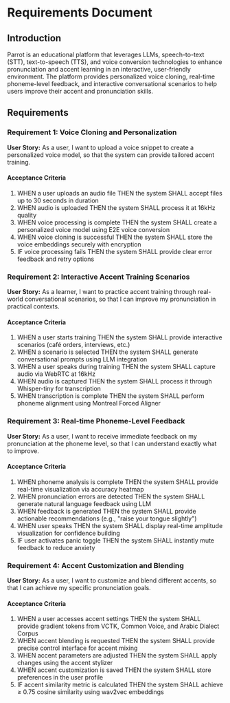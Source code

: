 # Requirements Document

## Introduction

Parrot is an educational platform that leverages LLMs, speech-to-text (STT), text-to-speech (TTS), and voice conversion technologies to enhance pronunciation and accent learning in an interactive, user-friendly environment. The platform provides personalized voice cloning, real-time phoneme-level feedback, and interactive conversational scenarios to help users improve their accent and pronunciation skills.

## Requirements

### Requirement 1: Voice Cloning and Personalization

**User Story:** As a user, I want to upload a voice snippet to create a personalized voice model, so that the system can provide tailored accent training.

#### Acceptance Criteria

1. WHEN a user uploads an audio file THEN the system SHALL accept files up to 30 seconds in duration
2. WHEN audio is uploaded THEN the system SHALL process it at 16kHz quality
3. WHEN voice processing is complete THEN the system SHALL create a personalized voice model using E2E voice conversion
4. WHEN voice cloning is successful THEN the system SHALL store the voice embeddings securely with encryption
5. IF voice processing fails THEN the system SHALL provide clear error feedback and retry options

### Requirement 2: Interactive Accent Training Scenarios

**User Story:** As a learner, I want to practice accent training through real-world conversational scenarios, so that I can improve my pronunciation in practical contexts.

#### Acceptance Criteria

1. WHEN a user starts training THEN the system SHALL provide interactive scenarios (café orders, interviews, etc.)
2. WHEN a scenario is selected THEN the system SHALL generate conversational prompts using LLM integration
3. WHEN a user speaks during training THEN the system SHALL capture audio via WebRTC at 16kHz
4. WHEN audio is captured THEN the system SHALL process it through Whisper-tiny for transcription
5. WHEN transcription is complete THEN the system SHALL perform phoneme alignment using Montreal Forced Aligner

### Requirement 3: Real-time Phoneme-Level Feedback

**User Story:** As a user, I want to receive immediate feedback on my pronunciation at the phoneme level, so that I can understand exactly what to improve.

#### Acceptance Criteria

1. WHEN phoneme analysis is complete THEN the system SHALL provide real-time visualization via accuracy heatmap
2. WHEN pronunciation errors are detected THEN the system SHALL generate natural language feedback using LLM
3. WHEN feedback is generated THEN the system SHALL provide actionable recommendations (e.g., "raise your tongue slightly")
4. WHEN user speaks THEN the system SHALL display real-time amplitude visualization for confidence building
5. IF user activates panic toggle THEN the system SHALL instantly mute feedback to reduce anxiety

### Requirement 4: Accent Customization and Blending

**User Story:** As a user, I want to customize and blend different accents, so that I can achieve my specific pronunciation goals.

#### Acceptance Criteria

1. WHEN a user accesses accent settings THEN the system SHALL provide gradient tokens from VCTK, Common Voice, and Arabic Dialect Corpus
2. WHEN accent blending is requested THEN the system SHALL provide precise control interface for accent mixing
3. WHEN accent parameters are adjusted THEN the system SHALL apply changes using the accent stylizer
4. WHEN accent customization is saved THEN the system SHALL store preferences in the user profile
5. IF accent similarity metric is calculated THEN the system SHALL achieve ≥ 0.75 cosine similarity using wav2vec embeddings